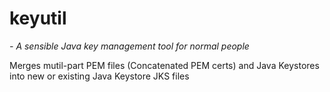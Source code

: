 keyutil
=======

*- A sensible Java key management tool for normal people*

Merges mutil-part PEM files (Concatenated PEM certs) and Java Keystores into new or existing Java Keystore JKS files
